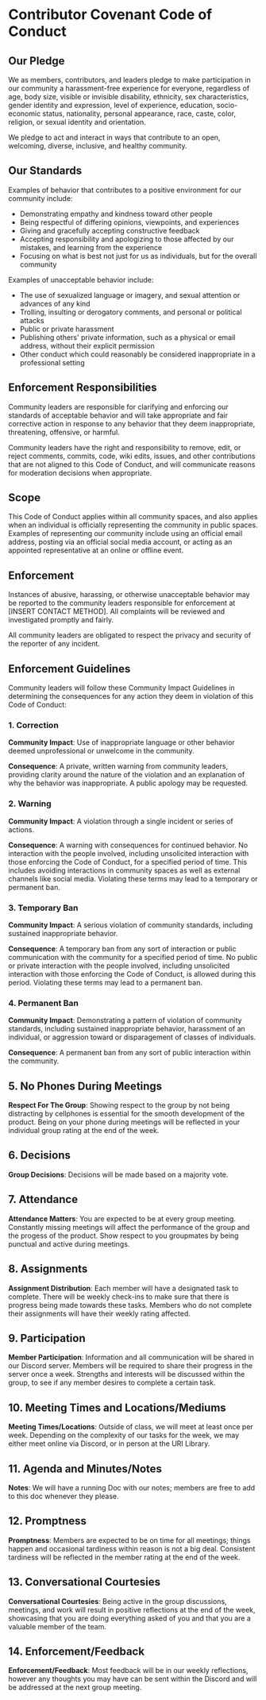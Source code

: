 
# Contributor Covenant Code of Conduct

## Our Pledge

We as members, contributors, and leaders pledge to make participation in our
community a harassment-free experience for everyone, regardless of age, body
size, visible or invisible disability, ethnicity, sex characteristics, gender
identity and expression, level of experience, education, socio-economic status,
nationality, personal appearance, race, caste, color, religion, or sexual
identity and orientation.

We pledge to act and interact in ways that contribute to an open, welcoming,
diverse, inclusive, and healthy community.

## Our Standards

Examples of behavior that contributes to a positive environment for our
community include:

* Demonstrating empathy and kindness toward other people
* Being respectful of differing opinions, viewpoints, and experiences
* Giving and gracefully accepting constructive feedback
* Accepting responsibility and apologizing to those affected by our mistakes,
  and learning from the experience
* Focusing on what is best not just for us as individuals, but for the overall
  community

Examples of unacceptable behavior include:

* The use of sexualized language or imagery, and sexual attention or advances of
  any kind
* Trolling, insulting or derogatory comments, and personal or political attacks
* Public or private harassment
* Publishing others' private information, such as a physical or email address,
  without their explicit permission
* Other conduct which could reasonably be considered inappropriate in a
  professional setting

## Enforcement Responsibilities

Community leaders are responsible for clarifying and enforcing our standards of
acceptable behavior and will take appropriate and fair corrective action in
response to any behavior that they deem inappropriate, threatening, offensive,
or harmful.

Community leaders have the right and responsibility to remove, edit, or reject
comments, commits, code, wiki edits, issues, and other contributions that are
not aligned to this Code of Conduct, and will communicate reasons for moderation
decisions when appropriate.

## Scope

This Code of Conduct applies within all community spaces, and also applies when
an individual is officially representing the community in public spaces.
Examples of representing our community include using an official email address,
posting via an official social media account, or acting as an appointed
representative at an online or offline event.

## Enforcement

Instances of abusive, harassing, or otherwise unacceptable behavior may be
reported to the community leaders responsible for enforcement at
[INSERT CONTACT METHOD].
All complaints will be reviewed and investigated promptly and fairly.

All community leaders are obligated to respect the privacy and security of the
reporter of any incident.

## Enforcement Guidelines

Community leaders will follow these Community Impact Guidelines in determining
the consequences for any action they deem in violation of this Code of Conduct:

### 1. Correction

**Community Impact**: Use of inappropriate language or other behavior deemed
unprofessional or unwelcome in the community.

**Consequence**: A private, written warning from community leaders, providing
clarity around the nature of the violation and an explanation of why the
behavior was inappropriate. A public apology may be requested.

### 2. Warning

**Community Impact**: A violation through a single incident or series of
actions.

**Consequence**: A warning with consequences for continued behavior. No
interaction with the people involved, including unsolicited interaction with
those enforcing the Code of Conduct, for a specified period of time. This
includes avoiding interactions in community spaces as well as external channels
like social media. Violating these terms may lead to a temporary or permanent
ban.

### 3. Temporary Ban

**Community Impact**: A serious violation of community standards, including
sustained inappropriate behavior.

**Consequence**: A temporary ban from any sort of interaction or public
communication with the community for a specified period of time. No public or
private interaction with the people involved, including unsolicited interaction
with those enforcing the Code of Conduct, is allowed during this period.
Violating these terms may lead to a permanent ban.

### 4. Permanent Ban

**Community Impact**: Demonstrating a pattern of violation of community
standards, including sustained inappropriate behavior, harassment of an
individual, or aggression toward or disparagement of classes of individuals.

**Consequence**: A permanent ban from any sort of public interaction within the
community.

## 5. No Phones During Meetings

**Respect For The Group**: Showing respect to the group by not being distracting by cellphones is essential for the smooth development of the product. Being on your phone during meetings will be reflected in your individual group rating at the end of the week. 

## 6. Decisions 

**Group Decisions**: Decisions will be made based on a majority vote.

## 7. Attendance

**Attendance Matters**: You are expected to be at every group meeting. Constantly missing meetings will affect the performance of the group and the progess of the product. Show respect to you groupmates by being punctual and active during meetings.

## 8. Assignments

**Assignment Distribution**: Each member will have a designated task to complete. There will be weekly check-ins to make sure that there is progress being made towards these tasks. Members who do not complete their assignments will have their weekly rating affected.

## 9. Participation

**Member Participation**: Information and all communication will be shared in our Discord server. Members will be required to share their progress in the server once a week. Strengths and interests will be discussed within the group, to see if any member desires to complete a certain task.

## 10. Meeting Times and Locations/Mediums

**Meeting Times/Locations**: Outside of class, we will meet at least once per week. Depending on the complexity of our tasks for the week, we may either meet online via Discord, or in person at the URI Library.

## 11. Agenda and Minutes/Notes

**Notes**: We will have a running Doc with our notes; members are free to add to this doc whenever they please.

## 12. Promptness

**Promptness**: Members are expected to be on time for all meetings; things happen and occasional tardiness within reason is not a big deal. Consistent tardiness will be reflected in the member rating at the end of the week.

## 13. Conversational Courtesies

**Conversational Courtesies**: Being active in the group discussions, meetings, and work will result in positive reflections at the end of the week, showcasing that you are doing everything asked of you and that you are a valuable member of the team.

## 14. Enforcement/Feedback

**Enforcement/Feedback**: Most feedback will be in our weekly reflections, however any thoughts you may have can be sent within the Discord and will be addressed at the next group meeting.


